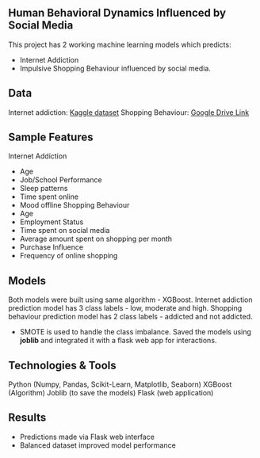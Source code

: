 ## Human Behavioral Dynamics Influenced by Social Media
This project has 2 working machine learning models which predicts:
 - Internet Addiction 
 - Impulsive Shopping Behaviour
 influenced by social media. 
   
## Data
Internet addiction: [Kaggle dataset](https://www.kaggle.com/datasets/apoorva1225/social-media-influence)
Shopping Behaviour: [Google Drive Link](https://docs.google.com/spreadsheets/d/1j18VKrb7REEodmfxH2ViELJjplRd-4Mp/edit?usp=sharing&ouid=114123281321181342880&rtpof=true&sd=true)

## Sample Features
Internet Addiction
  - Age
  - Job/School Performance
  - Sleep patterns
  - Time spent online
  - Mood offline
Shopping Behaviour
  - Age
  - Employment Status
  - Time spent on social media
  - Average amount spent on shopping per month
  - Purchase Influence
  - Frequency of online shopping

## Models
Both models were built using same algorithm - XGBoost.
Internet addiction prediction model has 3 class labels - low, moderate and high.
Shopping behaviour prediction model has 2 class labels - addicted and not addicted.
  - SMOTE is used to handle the class imbalance.
Saved the models using **joblib** and integrated it with a flask web app for interactions.

## Technologies & Tools
Python (Numpy, Pandas, Scikit-Learn, Matplotlib, Seaborn)
XGBoost (Algorithm)
Joblib (to save the models)
Flask (web application)

## Results
- Predictions made via Flask web interface
- Balanced dataset improved model performance
